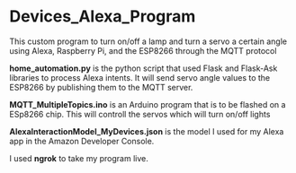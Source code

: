 # Devices_Alexa_Program
This custom program to turn on/off a lamp and turn a servo a certain angle using Alexa, Raspberry Pi, and the ESP8266 through the MQTT protocol 

**home_automation.py** is the python script that used Flask and Flask-Ask libraries to process Alexa intents. It will send servo angle values to the ESP8266 by publishing them to the MQTT server.

**MQTT_MultipleTopics.ino** is an Arduino program that is to be flashed on a ESp8266 chip. This will controll the servos which will turn on/off lights

**AlexaInteractionModel_MyDevices.json** is the model I used for my Alexa app in the Amazon Developer Console.

I used **ngrok** to take my program live. 

